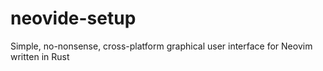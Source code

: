 # neovide-setup
Simple, no-nonsense, cross-platform graphical user interface for Neovim written in Rust
